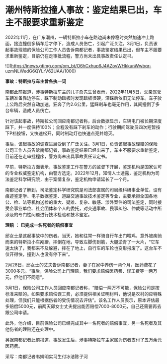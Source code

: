 # 潮州特斯拉撞人事故：鉴定结果已出，车主不服要求重新鉴定

2022年11月，在广东潮州，一辆特斯拉小车在路边尚未停稳时突然加速冲上路面，接连撞倒多辆车后才停下，造成人员伤亡，引起广泛关注。3月1日，负责该起事故理赔的保险公司工作人员告诉南都记者，事故鉴定结果已出，但车主不服要求重新鉴定，目前仍在走审批流程，警方尚未出具事故责任认定书。

![](https://inews.gtimg.com/om_bt/O6hCxhup6J4AZovWHkkunWwbqr-
uzmNLWedG6QYLrV62UAA/1000)

**事故：特斯拉与车主曾各执一词**

南都此前报道，涉事特斯拉车主的儿子詹先生曾表示，2022年11月5日，父亲驾驶车辆准备靠边停车，踩下制动踏板时发现踏板很硬，深踩后依旧无法停车。车子驶上公路后突然自动加速，狂奔了约2.6公里，猛踩刹车也毫无作用，其间撞倒了多台车辆，造成人员伤亡。

针对该起事故，特斯拉公司回应南都记者称，后台数据显示，车辆电门被长期深度踩下，并一度保持100%；全程没有踩下刹车的动作；行驶期间驾驶员四次短暂按下P档按钮，又快速松开，同时制动灯也快速点亮并熄灭。

事后，该起事故的调查进展受到了广泛关注。3月1日，负责该起事故理赔的保险公司工作人员告诉南都记者，事故鉴定结果已经出来了，车主不服要求重新鉴定，目前还在走审批程序，警方尚未出具事故责任认定书。

早前，特斯拉方面表示，事故鉴定工作在警方的监督下开展，鉴定机构是国家认可的专业权威鉴定机构，由警方选定。2022年12月，知情人士透露，鉴定机构为司法鉴定科学研究院，由于案情复杂，鉴定机构申请延长了一个月。

南都记者了解到，司法鉴定科学研究院是司法部直属的司局级科研事业单位，设有痕迹鉴定学、电子数据鉴定、道路交通事故技术鉴定等专业，主要承担全国各地公、检、法等机构送检的重大、疑难、复杂、敏感、涉外案件的司法鉴定，同时接受企事业单位、社会团体和个人的委托，对交通事故、民事纠纷、仲裁等活动中所涉及的专门性问题进行技术检验和技术鉴定。

**理赔** **：** **已完成一名死者的赔偿事宜**

邱女士是这起事故中的伤者。当天，她和往常一样骑自行车出门喂鸡，意外被疾驰而来的特斯拉小车剐蹭，摔倒在地，导致左脚伤到筋，大腿淤青了一大片，“它车速太快了，我都来不及躲避，摔在了地上，自行车的车轮也变形报废了。这台车不仅开得快，撞到人也没有停下来”。

2月28日，邱女士的丈夫告诉南都记者，妻子在家中养伤一两个月，医药费花了3000多元。“事后，保险公司上门理赔，我们要求赔偿医药费、误工费等一两万元，但他们不同意”。

3月1日，保险公司工作人员回应南都记者称，“赔偿一两万不可能，保险公司是按标准来赔的。如果要求赔偿误工费，必须提供相关证明材料，他说是农村的应特殊处理，但我们只能根据伤者的受伤情况去评估”。该名工作人员表示，原本评估最多赔偿5000元，前两天邱女士丈夫提出能否赔偿7000-8000元，自己还需要再去跟公司申请。

此外，他介绍，目前保险公司已经完成其中一名死者的赔偿事宜，另一名死者及其他伤者的理赔还在处理中。

另据南都记者此前报道，事故发生后，涉事特斯拉车主家属为伤者支付了五万余元医药费。

采写：南都记者韦娟明实习生付冰洁陈子河

